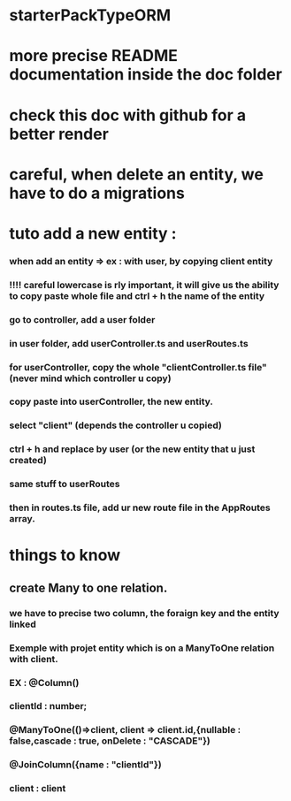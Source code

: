  # starterPackTypeORM

 # more precise README documentation inside the doc folder 
 # check this doc with github for a better render

 # careful, when delete an entity, we have to do a migrations

 # tuto add a new entity :

 ### when add an entity => ex : with user, by copying client entity

 ### !!!! careful lowercase is rly important, it will give us the ability to copy paste whole file and ctrl + h the name of the entity

 ### go to controller, add a user folder

 ### in user folder, add userController.ts and userRoutes.ts
 ### for userController, copy the whole "clientController.ts file" (never mind which controller u copy)
 ### copy paste into userController, the new entity.

 ### select "client" (depends the controller u copied)
### ctrl + h and replace by user (or the new entity that u just created)

###  same stuff to userRoutes

###  then in routes.ts file, add ur new route file in the AppRoutes array.


# things to know

## create Many to one relation.
### we have to precise two column, the foraign key and the entity linked
### Exemple with projet entity which is on a ManyToOne relation with client.

### EX :   @Column()
 ###   clientId : number;

###   @ManyToOne(()=>client, client => client.id,{nullable : false,cascade : true, onDelete : "CASCADE"})
###  @JoinColumn({name : "clientId"})
### client : client


